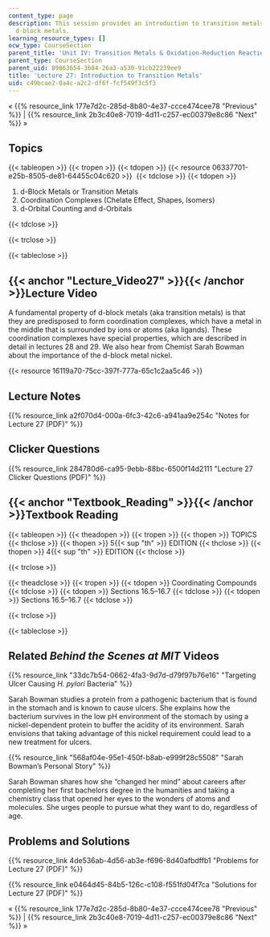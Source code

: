 ```yaml
---
content_type: page
description: This session provides an introduction to transition metals, also called
  d-block metals.
learning_resource_types: []
ocw_type: CourseSection
parent_title: 'Unit IV: Transition Metals & Oxidation-Reduction Reactions'
parent_type: CourseSection
parent_uid: 89863654-3b84-26a3-a530-91cb22239ee9
title: 'Lecture 27: Introduction to Transition Metals'
uid: c49bcae2-0a4c-a2c2-df6f-fcf549f3c5f3
---
```


« {{% resource_link 177e7d2c-285d-8b80-4e37-ccce474cee78 "Previous" %}} | {{% resource_link 2b3c40e8-7019-4d11-c257-ec00379e8c86 "Next" %}} »

Topics
------

{{< tableopen >}}
{{< tropen >}}
{{< tdopen >}}
{{< resource 06337701-e25b-8505-de81-64455c04c620 >}} 
{{< tdclose >}}
{{< tdopen >}}


1.  d-Block Metals or Transition Metals
2.  Coordination Complexes (Chelate Effect, Shapes, Isomers)
3.  d-Orbital Counting and d-Orbitals


{{< tdclose >}}

{{< trclose >}}

{{< tableclose >}}

{{< anchor "Lecture_Video27" >}}{{< /anchor >}}Lecture Video
------------------------------------------------------------

A fundamental property of d-block metals (aka transition metals) is that they are predisposed to form coordination complexes, which have a metal in the middle that is surrounded by ions or atoms (aka ligands). These coordination complexes have special properties, which are described in detail in lectures 28 and 29. We also hear from Chemist Sarah Bowman about the importance of the d-block metal nickel.

{{< resource 16119a70-75cc-397f-777a-65c1c2aa5c46 >}}

Lecture Notes
-------------

{{% resource_link a2f070d4-000a-6fc3-42c6-a941aa9e254c "Notes for Lecture 27 (PDF)" %}}

Clicker Questions
-----------------

{{% resource_link 284780d6-ca95-9ebb-88bc-6500f14d2111 "Lecture 27 Clicker Questions (PDF)" %}}

{{< anchor "Textbook_Reading" >}}{{< /anchor >}}Textbook Reading
----------------------------------------------------------------

{{< tableopen >}}
{{< theadopen >}}
{{< tropen >}}
{{< thopen >}}
TOPICS
{{< thclose >}}
{{< thopen >}}
5{{< sup "th" >}} EDITION
{{< thclose >}}
{{< thopen >}}
4{{< sup "th" >}} EDITION
{{< thclose >}}

{{< trclose >}}

{{< theadclose >}}
{{< tropen >}}
{{< tdopen >}}
Coordinating Compounds
{{< tdclose >}}
{{< tdopen >}}
Sections 16.5–16.7
{{< tdclose >}}
{{< tdopen >}}
Sections 16.5–16.7
{{< tdclose >}}

{{< trclose >}}

{{< tableclose >}}

Related _Behind the Scenes at MIT_ Videos
-----------------------------------------

{{% resource_link "33dc7b54-0662-4fa3-9d7d-d79f97b76e16" "Targeting Ulcer Causing _H. pylori_ Bacteria" %}}

Sarah Bowman studies a protein from a pathogenic bacterium that is found in the stomach and is known to cause ulcers. She explains how the bacterium survives in the low pH environment of the stomach by using a nickel-dependent protein to buffer the acidity of its environment. Sarah envisions that taking advantage of this nickel requirement could lead to a new treatment for ulcers.

{{% resource_link "568af04e-95e1-450f-b8ab-e999f28c5508" "Sarah Bowman’s Personal Story" %}}

Sarah Bowman shares how she “changed her mind” about careers after completing her first bachelors degree in the humanities and taking a chemistry class that opened her eyes to the wonders of atoms and molecules. She urges people to pursue what they want to do, regardless of age.

Problems and Solutions
----------------------

{{% resource_link 4de536ab-4d56-ab3e-f696-8d40afbdffb1 "Problems for Lecture 27 (PDF)" %}}

{{% resource_link e0464d45-84b5-126c-c108-f551fd04f7ca "Solutions for Lecture 27 (PDF)" %}}

« {{% resource_link 177e7d2c-285d-8b80-4e37-ccce474cee78 "Previous" %}} | {{% resource_link 2b3c40e8-7019-4d11-c257-ec00379e8c86 "Next" %}} »
